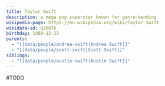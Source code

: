 ```yaml
---
title: Taylor Swift
description: a mega pop superstar known for genre-bending
wikipedia-page: https://en.wikipedia.org/wiki/Taylor_Swift
wikidata-id: Q26876
birthday: 1989-12-13
parents:
  - "[[data/people/andrea-swift|Andrea Swift]]"
  - "[[data/people/scott-swift|Scott Swift]]"
siblings:
  - "[[data/people/austin-swift|Austin Swift]]"
---
```

#TODO 
